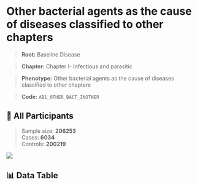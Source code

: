 # Other bacterial agents as the cause of diseases classified to other chapters

> **Root:** Baseline Disease  

> **Chapter:** Chapter I- Infectious and parasitic  

> **Phenotype:** Other bacterial agents as the cause of diseases classified to other chapters  

> **Code:** `AB1_OTHER_BACT_INOTHER`

## 🧪 All Participants  
> Sample size: **206253**  
> Cases: **6034**  
> Controls: **200219**
<img src="/Sensitive/Figures/ALL/Incidence/AB1_OTHER_BACT_INOTHER.png"/>

## 📊 Data Table
<CsvTableMRF src="/Sensitive/Data/ALL/Incidence/COX_AB1_OTHER_BACT_INOTHER.csv"/>

